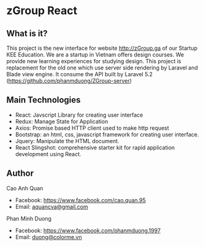 # zGroup React

## What is it?

This project is the new interface for website http://zGroup.ga of our Startup KEE Education. 
We are a startup in Vietnam offers design courses. We provide new learning experiences for studying 
design.
This project is replacement for the old one which use server side rendering by Laravel and Blade view engine. 
It consume the API built by Laravel 5.2 (https://github.com/phanmduong/ZGroup-server)
## Main Technologies

 - React: Javscript Library for creating user interface
 - Redux: Manage State for Application
 - Axios: Promise based HTTP client used to make http request
 - Bootstrap: an html, css, javascript framework for creating user interface.
 - Jquery: Manipulate the HTML document.
 - React Slingshot: comprehensive starter kit for rapid application development using React.

## Author

Cao Anh Quan
- Facebook: https://www.facebook.com/cao.quan.95
- Email: aquancva@gmail.com

Phan Minh Duong
- Facebook: https://www.facebook.com/phanmduong.1997
- Email: duong@colorme.vn


 

